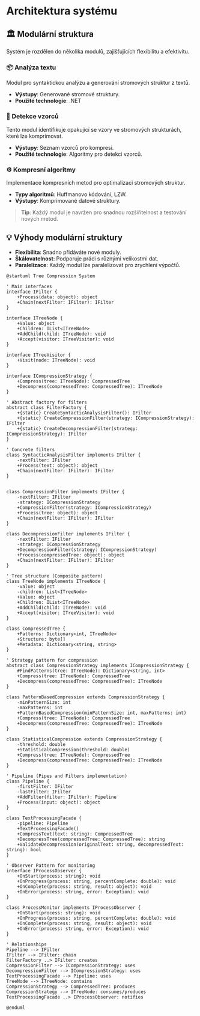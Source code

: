 # Architektura systému

## 🏛️ Modulární struktura

Systém je rozdělen do několika modulů, zajišťujících flexibilitu a efektivitu.

### 📦 Analýza textu
Modul pro syntaktickou analýzu a generování stromových struktur z textů.

- **Výstupy**: Generované stromové struktury.
- **Použité technologie**: .NET

### 🧠 Detekce vzorců
Tento modul identifikuje opakující se vzory ve stromových strukturách, které lze komprimovat.

- **Výstupy**: Seznam vzorců pro kompresi.
- **Použité technologie**: Algoritmy pro detekci vzorců.

### ⚙️ Kompresní algoritmy
Implementace kompresních metod pro optimalizaci stromových struktur.

- **Typy algoritmů**: Huffmanovo kódování, LZW.
- **Výstupy**: Komprimované datové struktury.

> **Tip**: Každý modul je navržen pro snadnou rozšiřitelnost a testování nových metod.

## 💡 Výhody modulární struktury

- **Flexibilita**: Snadno přidáváte nové moduly.
- **Škálovatelnost**: Podporuje práci s různými velikostmi dat.
- **Paralelizace**: Každý modul lze paralelizovat pro zrychlení výpočtů.


```plantuml
@startuml Tree Compression System

' Main interfaces
interface IFilter {
    +Process(data: object): object
    +Chain(nextFilter: IFilter): IFilter
}

interface ITreeNode {
    +Value: object
    +Children: IList<ITreeNode>
    +AddChild(child: ITreeNode): void
    +Accept(visitor: ITreeVisitor): void
}

interface ITreeVisitor {
    +Visit(node: ITreeNode): void
}

interface ICompressionStrategy {
    +Compress(tree: ITreeNode): CompressedTree
    +Decompress(compressedTree: CompressedTree): ITreeNode
}

' Abstract factory for filters
abstract class FilterFactory {
    +{static} CreateSyntacticAnalysisFilter(): IFilter
    +{static} CreateCompressionFilter(strategy: ICompressionStrategy): IFilter
    +{static} CreateDecompressionFilter(strategy: ICompressionStrategy): IFilter
}

' Concrete filters
class SyntacticAnalysisFilter implements IFilter {
    -nextFilter: IFilter
    +Process(text: object): object
    +Chain(nextFilter: IFilter): IFilter
}


class CompressionFilter implements IFilter {
    -nextFilter: IFilter
    -strategy: ICompressionStrategy
    +CompressionFilter(strategy: ICompressionStrategy)
    +Process(tree: object): object
    +Chain(nextFilter: IFilter): IFilter
}

class DecompressionFilter implements IFilter {
    -nextFilter: IFilter
    -strategy: ICompressionStrategy
    +DecompressionFilter(strategy: ICompressionStrategy)
    +Process(compressedTree: object): object
    +Chain(nextFilter: IFilter): IFilter
}

' Tree structure (Composite pattern)
class TreeNode implements ITreeNode {
    -value: object
    -children: List<ITreeNode>
    +Value: object
    +Children: IList<ITreeNode>
    +AddChild(child: ITreeNode): void
    +Accept(visitor: ITreeVisitor): void
}

class CompressedTree {
    +Patterns: Dictionary<int, ITreeNode>
    +Structure: byte[]
    +Metadata: Dictionary<string, string>
}

' Strategy pattern for compression
abstract class CompressionStrategy implements ICompressionStrategy {
    #FindPatterns(tree: ITreeNode): Dictionary<string, int>
    +Compress(tree: ITreeNode): CompressedTree
    +Decompress(compressedTree: CompressedTree): ITreeNode
}

class PatternBasedCompression extends CompressionStrategy {
    -minPatternSize: int
    -maxPatterns: int
    +PatternBasedCompression(minPatternSize: int, maxPatterns: int)
    +Compress(tree: ITreeNode): CompressedTree
    +Decompress(compressedTree: CompressedTree): ITreeNode
}

class StatisticalCompression extends CompressionStrategy {
    -threshold: double
    +StatisticalCompression(threshold: double)
    +Compress(tree: ITreeNode): CompressedTree
    +Decompress(compressedTree: CompressedTree): ITreeNode
}

' Pipeline (Pipes and Filters implementation)
class Pipeline {
    -firstFilter: IFilter
    -lastFilter: IFilter
    +AddFilter(filter: IFilter): Pipeline
    +Process(input: object): object
}

class TextProcessingFacade {
    -pipeline: Pipeline
    +TextProcessingFacade()
    +CompressText(text: string): CompressedTree
    +DecompressTree(compressedTree: CompressedTree): string
    +ValidateDecompression(originalText: string, decompressedText: string): bool
}

' Observer Pattern for monitoring
interface IProcessObserver {
    +OnStart(process: string): void
    +OnProgress(process: string, percentComplete: double): void
    +OnComplete(process: string, result: object): void
    +OnError(process: string, error: Exception): void
}

class ProcessMonitor implements IProcessObserver {
    +OnStart(process: string): void
    +OnProgress(process: string, percentComplete: double): void
    +OnComplete(process: string, result: object): void
    +OnError(process: string, error: Exception): void
}

' Relationships
Pipeline --> IFilter
IFilter --> IFilter: chain
FilterFactory ..> IFilter: creates
CompressionFilter --> ICompressionStrategy: uses
DecompressionFilter --> ICompressionStrategy: uses
TextProcessingFacade --> Pipeline: uses
TreeNode --> ITreeNode: contains
CompressionStrategy --> CompressedTree: produces
CompressionStrategy --> ITreeNode: consumes/produces
TextProcessingFacade ..> IProcessObserver: notifies

@enduml
```